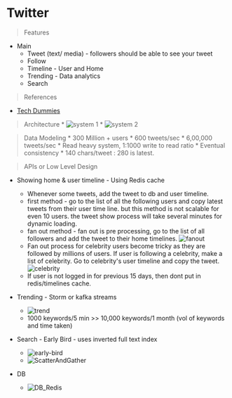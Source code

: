 # Twitter
> Features
* Main
	* Tweet (text/ media) - followers should be able to see your tweet
	* Follow
	* Timeline - User and Home
	* Trending - Data analytics
	* Search
	
> References
* [Tech Dummies](https://www.youtube.com/watch?v=wYk0xPP_P_8)
	
> Architecture
	* ![system 1](arch.jpg)
	* ![system 2](sysdes.png)

	
> Data Modeling
	* 300 Million + users
	* 600 tweets/sec
	* 6,00,000 tweets/sec
	* Read heavy system, 1:1000 write to read ratio
	* Eventual consistency
	* 140 chars/tweet : 280 is latest.
	 
> APIs or Low Level Design

* Showing home & user timeline - Using Redis cache
	* Whenever some tweets, add the tweet to db and user timeline. 
	* first method - go to the list of all the following users and copy latest tweets from their user time line.
	but this method is not scalable for even 10 users. the tweet show process will take several minutes for dynamic loading.
	* fan out method - fan out is pre processing, go to the list of all followers and add the tweet to their home timelines.
	![fanout](fanout)
	* Fan out process for celebrity users become tricky as they are followed by millions of users.
	If user is following a celebrity, make a list of celebrity. Go to celebrity's user timeline and copy the tweet.
	![celebrity](celebrity)
	* If user is not logged in for previous 15 days, then dont put in redis/timelines cache.
	
* Trending - Storm or kafka streams
	* ![trend](trend.png)
	* 1000 keywords/5 min  >>  10,000 keywords/1 month (vol of keywords and time taken)

* Search - Early Bird - uses inverted full text index
	* ![early-bird](early-bird)
	* ![ScatterAndGather](ScatterAndGather)
	
* DB 
	* ![DB_Redis](DB_Redis)